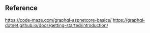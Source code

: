 ## Reference
https://code-maze.com/graphql-aspnetcore-basics/
https://graphql-dotnet.github.io/docs/getting-started/introduction/

